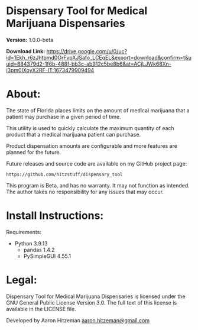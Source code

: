 # Dispensary Tool for Medical Marijuana Dispensaries
**Version:** 1.0.0-beta

**Download Link:** https://drive.google.com/u/0/uc?id=1Ekh_r6zJhtbmd0OrFvpXJSafo_LCEqEL&export=download&confirm=t&uuid=884379d2-1f6b-488f-bb3c-ab912c5be8b6&at=ACjLJWk68Xn-i3pm0IXoyX2RF-IT:1673479909494

# About:
The state of Florida places limits on the amount of medical marijuana that a patient may purchase in a given period of time.

This utility is used to quickly calculate the maximum quantity of each product that a medical marijuana patient can purchase.

Product dispensation amounts are configurable and more features are planned for the future.

Future releases and source code are available on my GitHub project page:

	https://github.com/hitzstuff/dispensary_tool

This program is Beta, and has no warranty.  It may not function as intended.
The author takes no responsibility for any issues that may occur.

# Install Instructions:
Requirements:

- Python 3.9.13
  * pandas 1.4.2
  * PySimpleGUI 4.55.1

# Legal:
Dispensary Tool for Medical Marijuana Dispensaries is licensed under the GNU General Public License Version 3.0. The full text of this license is available in the LICENSE file.

Developed by Aaron Hitzeman <aaron.hitzeman@gmail.com>
